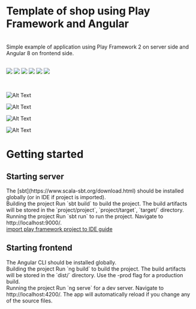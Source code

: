 # Template of shop using Play Framework and Angular
<br>
Simple example of application using Play Framework 2 on server side and Angular 8 on frontend side.
<br>
<br>
<p>
<a href="https://www.oracle.com/java/technologies/javase-downloads.html"><img src="https://img.shields.io/badge/java-orange"></a>
<a href="https://www.playframework.com/"><img src="https://img.shields.io/badge/playframework2-brightgreen"></a>
<a href="https://www.typescriptlang.org/"><img src="https://img.shields.io/badge/typescript-blue"></a>
<a href="https://angular.io/"><img src="https://img.shields.io/badge/angular8-red"></a>
<a href="https://material.angular.io/"><img src="https://img.shields.io/badge/angularmaterial-blueviolet"></a>
<a href="https://www.mysql.com/"><img src="https://img.shields.io/badge/mysqldatabase-yellow"></a>
</p>
<br>

![Alt Text](https://github.com/Daply/guides-and-samples/blob/master/shop-template/sample%20videos/signup/signup.gif)


![Alt Text](https://github.com/Daply/guides-and-samples/blob/master/shop-template/sample%20videos/search/search.gif)


![Alt Text](https://github.com/Daply/guides-and-samples/blob/master/shop-template/sample%20videos/view%20product/view_product.gif)


![Alt Text](https://github.com/Daply/guides-and-samples/blob/master/shop-template/sample%20videos/adding%20to%20cart/adding_to_cart.gif)

# Getting started

## Starting server
<p>
The [sbt](https://www.scala-sbt.org/download.html) should be installed globally (or in IDE if project is imported).
<br>
Building the project
Run `sbt build` to build the project. The build artifacts will be stored in the `project/project`, `project/target`, `target/` directory.
<br>
Running the project
Run `sbt run` to run the project. Navigate to http://localhost:9000/.
<br>
<a href="https://www.playframework.com/documentation/2.8.x/IDE">import play framework project to IDE guide</a>
</p>

## Starting frontend
<p>
The Angular CLI should be installed globally. 
<br>
Building the project
Run `ng build` to build the project. The build artifacts will be stored in the `dist/` directory. Use the -prod flag for a production build.
<br>
Running the project
Run `ng serve` for a dev server. Navigate to http://localhost:4200/. The app will automatically reload if you change any of the source files.
</p>
<br>
